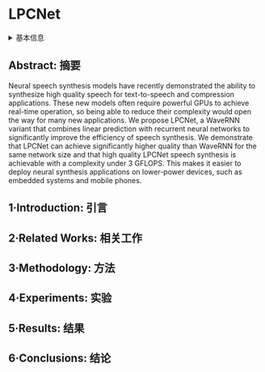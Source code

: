 # LPCNet

<details>
<summary>基本信息</summary>

- 标题: "LPCNet: Improving Neural Speech Synthesis Through Linear Prediction"
- 作者:
  - 01 Jean-Marc Valin (Mozilla)
  - 02 Jan Skoglund (Google LLC)
- 链接:
  - [ArXiv](https://arxiv.org/abs/1810.11846)
  - [Publication](https://doi.org/10.1109/ICASSP.2019.8682804)
  - [Github]
  - [Demo]
- 文件:
  - [ArXiv](_PDF/1810.11846v2__LPCNet__Improving_Neural_Speech_Synthesis_through_Linear_Prediction.pdf)
  - [Publication](_PDF/1810.11846p0__LPCNet__ICASSP2019.pdf)

</details>

## Abstract: 摘要

Neural speech synthesis models have recently demonstrated the ability to synthesize high quality speech for text-to-speech and compression applications.
These new models often require powerful GPUs to achieve real-time operation, so being able to reduce their complexity would open the way for many new applications.
We propose LPCNet, a WaveRNN variant that combines linear prediction with recurrent neural networks to significantly improve the efficiency of speech synthesis.
We demonstrate that LPCNet can achieve significantly higher quality than WaveRNN for the same network size and that high quality LPCNet speech synthesis is achievable with a complexity under 3 GFLOPS.
This makes it easier to deploy neural synthesis applications on lower-power devices, such as embedded systems and mobile phones.

## 1·Introduction: 引言

## 2·Related Works: 相关工作

## 3·Methodology: 方法

## 4·Experiments: 实验

## 5·Results: 结果

## 6·Conclusions: 结论